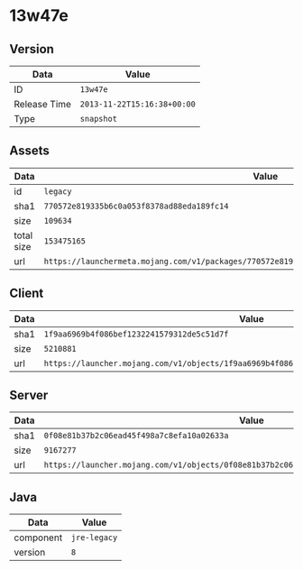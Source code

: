 # 13w47e

## Version

|**Data**        | **Value**                 |
|----------------|-------------------------|
| ID   | ```13w47e```   |
| Release Time   | ```2013-11-22T15:16:38+00:00```   |
| Type   | ```snapshot```   |

## Assets

|**Data**        | **Value**                 |
|----------------|-------------------------|
| id   | ```legacy```   |
| sha1   | ```770572e819335b6c0a053f8378ad88eda189fc14```   |
| size   | ```109634```   |
| total size  | ```153475165```  |
| url       | ```https://launchermeta.mojang.com/v1/packages/770572e819335b6c0a053f8378ad88eda189fc14/legacy.json``` |

## Client

|**Data**        | **Value**                 |
|----------------|-------------------------|
| sha1   | ```1f9aa6969b4f086bef1232241579312de5c51d7f```   |
| size   | ```5210881```   |
| url       | ```https://launcher.mojang.com/v1/objects/1f9aa6969b4f086bef1232241579312de5c51d7f/client.jar``` |

## Server

|**Data**        | **Value**                 |
|----------------|-------------------------|
| sha1   | ```0f08e81b37b2c06ead45f498a7c8efa10a02633a```   |
| size   | ```9167277```   |
| url       | ```https://launcher.mojang.com/v1/objects/0f08e81b37b2c06ead45f498a7c8efa10a02633a/server.jar``` |

## Java

|**Data**        | **Value**                 |
|----------------|-------------------------|
| component   | ```jre-legacy```   |
| version   | ```8```   |